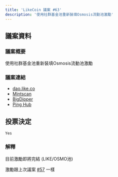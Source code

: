 ```yaml
---
title: 'LikeCoin 議案 #63'
description: '使用社群基金池重新裝填Osmosis流動池激勵'
---
```


## 議案資料

### 議案概要
使用社群基金池重新裝填Osmosis流動池激勵

### 議案連結
- [dao.like.co](https://dao.like.co/proposals/63)
- [Mintscan](https://www.mintscan.io/likecoin/proposals/63)
- [BigDipper](https://bigdipper.live/likecoin/proposals/63)
- [Ping Hub](https://ping.pub/likecoin/gov/63)


## 投票決定
`Yes`

### 解釋
目前激勵即將完結 (LIKE/OSMO池)

激勵跟上次議案 [#57](57) 一樣

